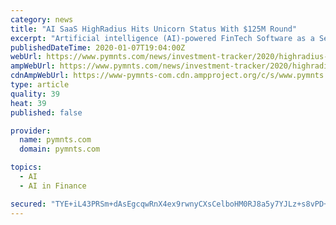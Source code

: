 ```yaml
---
category: news
title: "AI SaaS HighRadius Hits Unicorn Status With $125M Round"
excerpt: "Artificial intelligence (AI)-powered FinTech Software as a Service (SaaS) firm HighRadius raised $125 million in a Series B growth funding round, giving it a unicorn valuation, the company announced on Tuesday (Jan. 7). The funding was led by ICONIQ Capital, with participation from existing investors Susquehanna Growth Equity and Citi Ventures."
publishedDateTime: 2020-01-07T19:04:00Z
webUrl: https://www.pymnts.com/news/investment-tracker/2020/highradius-hits-unicorn-status-with-125m-funding/
ampWebUrl: https://www.pymnts.com/news/investment-tracker/2020/highradius-hits-unicorn-status-with-125m-funding/amp/
cdnAmpWebUrl: https://www-pymnts-com.cdn.ampproject.org/c/s/www.pymnts.com/news/investment-tracker/2020/highradius-hits-unicorn-status-with-125m-funding/amp/
type: article
quality: 39
heat: 39
published: false

provider:
  name: pymnts.com
  domain: pymnts.com

topics:
  - AI
  - AI in Finance

secured: "TYE+iL43PRSm+dAsEgcqwRnX4ex9rwnyCXsCelboHM0RJ8a5y7YJLz+s8vPD+lMFHmmMy4HW0LfgfIPptt6fla7IAxXlIXHnrDhNUGu39mFozXIjZURzg8yc13SagDP/ipl/01BivXZNNFbkea/ydoyXAvvIWbuxHBA8SO4mUVmYis1u6U/6iV+LhMuyeg6YUASfyQepHSGSMz+MFofkAAHVBbjHXBcylkiyl9qE6NW9/wSfmtnCK4EByTbulpiiLSKoe+jvw60KPVfnJODz1sL+HYO43zETPdJMnHEODa5G36h5YYrSJmiIgkuHZEeixntz2VXPy3yLB+7Quqm4fenNa8ZA9v9YX26g6L0VW/TVcrqt3KblGM9/s28NWXHih3xuItPLlUnTZEBa463tzHm3c84NMACr7vNPDNz19TGGHmwhE5JMkMHdpWzVyZ1/xOCrr0LEp0qrooMhe4oToA==;TivnMDhMOVXa8ftiCfupSQ=="
---
```


